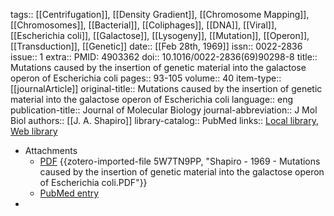 tags:: [[Centrifugation]], [[Density Gradient]], [[Chromosome Mapping]], [[Chromosomes]], [[Bacterial]], [[Coliphages]], [[DNA]], [[Viral]], [[Escherichia coli]], [[Galactose]], [[Lysogeny]], [[Mutation]], [[Operon]], [[Transduction]], [[Genetic]]
date:: [[Feb 28th, 1969]]
issn:: 0022-2836
issue:: 1
extra:: PMID: 4903362
doi:: 10.1016/0022-2836(69)90298-8
title:: Mutations caused by the insertion of genetic material into the galactose operon of Escherichia coli
pages:: 93-105
volume:: 40
item-type:: [[journalArticle]]
original-title:: Mutations caused by the insertion of genetic material into the galactose operon of Escherichia coli
language:: eng
publication-title:: Journal of Molecular Biology
journal-abbreviation:: J Mol Biol
authors:: [[J. A. Shapiro]]
library-catalog:: PubMed
links:: [Local library](zotero://select/library/items/QR4VB3RP), [Web library](https://www.zotero.org/users/6106196/items/QR4VB3RP)

- Attachments
	- [PDF](zotero://select/library/items/5W7TN9PP) {{zotero-imported-file 5W7TN9PP, "Shapiro - 1969 - Mutations caused by the insertion of genetic material into the galactose operon of Escherichia coli.PDF"}}
	- [PubMed entry](http://www.ncbi.nlm.nih.gov/pubmed/4903362)
-